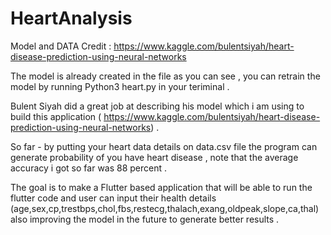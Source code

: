 # HeartAnalysis

Model and DATA Credit : https://www.kaggle.com/bulentsiyah/heart-disease-prediction-using-neural-networks

The model is already created in the file as you can see , you can retrain the model by running Python3 heart.py in your teriminal . 

Bulent Siyah did a great job at describing his model which i am using to build this application ( https://www.kaggle.com/bulentsiyah/heart-disease-prediction-using-neural-networks) . 

So far  - 
  by putting your heart data details on data.csv file the program can generate probability of you have heart disease , note that the average accuracy i got so far was 88 percent . 

The goal is to make a Flutter based application that will be able to run the flutter code and user can input their health details (age,sex,cp,trestbps,chol,fbs,restecg,thalach,exang,oldpeak,slope,ca,thal) also improving the model in the future to generate better results . 

